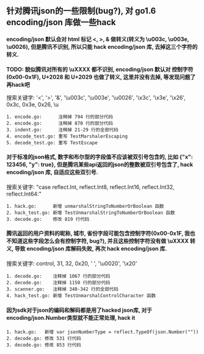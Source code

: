 ## 针对腾讯json的一些限制(bug?), 对 go1.6 encoding/json 库做一些hack

#### encoding/json 默认会对 html 标记 <, >, & 做转义(转义为 \u003c, \u003e, \u0026), 但是腾讯不识别, 所以只能 hack encoding/json 库, 去掉这三个字符的转义.

**TODO: 貌似腾讯对所有的 \uXXXX 都不识别, encoding/json 默认对 控制字符(0x00-0x1F), U+2028 和 U+2029 也做了转义, 这里并没有去掉, 等发现问题了再hack吧**

搜索关键字: '<', '>', '&', '\u003c', '\u003e', '\u0026', '\x3c', '\x3e', '\x26', 0x3c, 0x3e, 0x26, \u
```
1. encode.go:      注释掉 794 行的部分代码
2. encode.go:      注释掉 870 行的部分代码
3. indent.go:      注释掉 21-29 行的全部代码
4. encode_test.go: 重写 TestMarshalerEscaping
5. decode_test.go: 重写 TestEscape
```

#### 对于标准的json格式, 数字和布尔型的字段值不应该被双引号包含的, 比如 {"x": 123456, "y": true}, 但是腾讯某些api返回的json的整数被双引号包含了, hack encoding/json 库, 自适应这些双引号.

搜索关键字: "case reflect.Int, reflect.Int8, reflect.Int16, reflect.Int32, reflect.Int64:"
```
1. hack.go:      新增 unmarshalStringToNumberOrBoolean 函数
2. hack_test.go: 新增 TestUnmarshalStringToNumberOrBoolean 函数
3. decode.go:    修改 819 行代码
```

#### 腾讯返回的用户资料的昵称, 城市, 省份字段可能包含控制字符(0x00-0x1F, 我也不知道这些字段怎么会有控制字符, bug?), 并且这些控制字符没有做 \uXXXX 转义, 导致 encoding/json 库解码失败, 再次 hack encoding/json 库.

搜索关键字: control, 31, 32, 0x20, ' ', '\u0020', '\x20'
```
1. decode.go:    注释掉 1067 行的部分代码
2. decode.go:    注释掉 1150 行的部分代码
3. scanner.go:   注释掉 340-342 行的全部代码
4. hack_test.go: 新增 TestUnmarshalControlCharacter 函数
```

#### 因为sdk对于json的编码和解码都是用了hacked json库, 对于encoding/json.Number类型就不能正常处理, hack it

```
1. hack.go:   新增 var jsonNumberType = reflect.TypeOf(json.Number(""))
2. decode.go: 修改 531 行代码
3. decode.go: 修改 853 行代码
```
